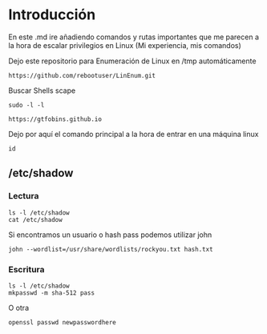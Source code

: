 # Introducción

En este .md ire añadiendo comandos y rutas importantes que me parecen a la hora de escalar privilegios en Linux (Mi experiencia, mis comandos)

Dejo este repositorio para Enumeración de Linux en /tmp automáticamente

```
https://github.com/rebootuser/LinEnum.git
```

Buscar Shells scape

```
sudo -l -l
```

```
https://gtfobins.github.io
```

Dejo por aquí el comando principal a la hora de entrar en una máquina linux

```
id
```

## /etc/shadow

### Lectura

```
ls -l /etc/shadow
cat /etc/shadow
```

Si encontramos un usuario o hash pass podemos utilizar john

```
john --wordlist=/usr/share/wordlists/rockyou.txt hash.txt
```

### Escritura

```
ls -l /etc/shadow
mkpasswd -m sha-512 pass
```

O otra

```
openssl passwd newpasswordhere
```















